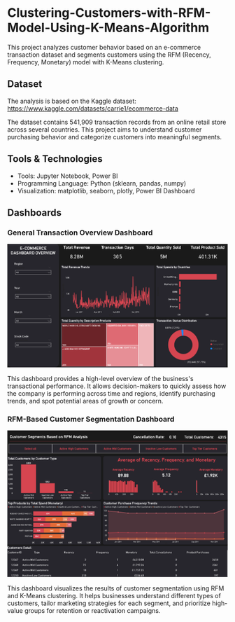 # Clustering-Customers-with-RFM-Model-Using-K-Means-Algorithm

This project analyzes customer behavior based on an e-commerce transaction dataset and segments customers using the RFM (Recency, Frequency, Monetary) model with K-Means clustering.

## Dataset
The analysis is based on the Kaggle dataset:
https://www.kaggle.com/datasets/carrie1/ecommerce-data

The dataset contains 541,909 transaction records from an online retail store across several countries. This project aims to understand customer purchasing behavior and categorize customers into meaningful segments.

## Tools & Technologies
- Tools: Jupyter Notebook, Power BI
- Programming Language: Python (sklearn, pandas, numpy)
- Visualization: matplotlib, seaborn, plotly, Power BI Dashboard

## Dashboards

### General Transaction Overview Dashboard

![general dashboard](e-commerce%20dashboard%20overview.png)

This dashboard provides a high-level overview of the business's transactional performance.
It allows decision-makers to quickly assess how the company is performing across time and regions, identify purchasing trends, and spot potential areas of growth or concern.

### RFM-Based Customer Segmentation Dashboard

![customer segment dashboard](customer%20segments%20dashboard.png)

This dashboard visualizes the results of customer segmentation using RFM and K-Means clustering.
It helps businesses understand different types of customers, tailor marketing strategies for each segment, and prioritize high-value groups for retention or reactivation campaigns.

